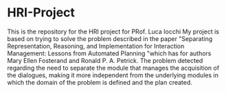 # HRI-Project

This is the repository for the HRI project for PRof. Luca Iocchi
My project is based on trying to solve the problem described in the paper "Separating Representation, Reasoning, and
Implementation for Interaction Management: Lessons from Automated Planning "which has for authors Mary Ellen Fosterand and Ronald P. A. Petrick.
The problem detected regarding the need to separate the module that manages the acquisition of the dialogues, making it more independent from the underlying modules in which the domain of the problem is defined and the plan created.
